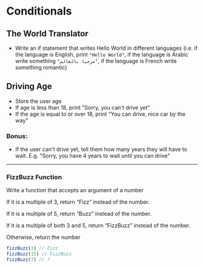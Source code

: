 # Conditionals #

## The World Translator

- Write an if statement that writes Hello World in different languages (i.e. if the language is English, print `"Hello World"`, if the language is Arabic write something `"مرحبا بالعالم"`, if the language is French write something romantic)

## Driving Age

- Store the user age
- If age is less than 18, print "Sorry, you can't drive yet"
- If the age is equal to or over 18, print "You can drive, nice car by the way"
### Bonus:
- If the user can't drive yet, tell them how many years they will have to wait. E.g. "Sorry, you have 4 years to wait until you can drive"

---------------

### FizzBuzz Function

Write a function that accepts an argument of a number

If it is a multiple of 3, return “Fizz” instead of the number.

If it is a multiple of 5, return “Buzz” instead of the number.

If it is a multiple of both 3 and 5, return “FizzBuzz” instead of the number.

Otherwise, return the number

```js
fizzBuzz(3) // Fizz
fizzBuzz(15) // FizzBuzz
fizzBuzz(7) // 7
```
